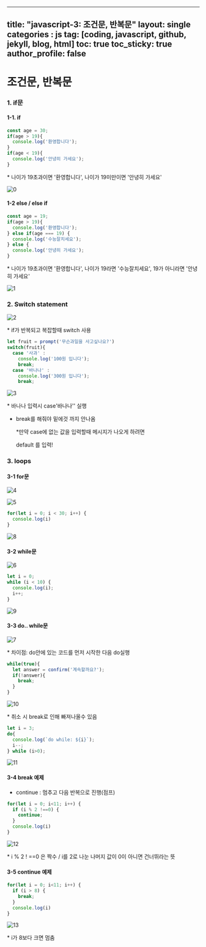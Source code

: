 

---
title:  "javascript-3: 조건문, 반복문"
layout: single
categories : js
tag: [coding, javascript, github, jekyll, blog, html]
toc: true
toc_sticky: true
author_profile: false
---



# 조건문, 반복문



### 1. if문

#### 1-1. if

```js
const age = 30;
if(age > 19){
  console.log('환영합니다');
}
if(age < 19){
  console.log('안녕히 가세요');
}
```

\* 나이가 19초과이면 '환영합니다', 나이가 19미만이면 '안녕히 가세요' 


![0](https://user-images.githubusercontent.com/111720411/196689614-1a97a993-e6d0-446a-926f-c8ed35941cfd.jpg)



#### 1-2 else / else if

```js
const age = 19;
if(age > 19){
  console.log('환영합니다');
} else if(age === 19) {
  console.log('수능잘치세요');
} else {
  console.log('안녕히 가세요');
}
```

\* 나이가 19초과이면 '환영합니다', 나이가 19라면 '수능잘치세요', 19가 아니라면 '안녕히 가세요'


![1](https://user-images.githubusercontent.com/111720411/196689634-cde83a2b-222b-45f3-9bb2-afb407e01c3b.jpg)



### 2. Switch statement

![2](https://user-images.githubusercontent.com/111720411/196689657-163639b0-3ae9-42c2-8ed7-5bfb2fe10205.jpg)


\* if가 반복되고 복잡할때 switch 사용

```js
let fruit = prompt('무슨과일을 사고싶나요?')
switch(fruit){
  case '사과' :
    console.log('100원 입니다');
    break;
  case '바나나' :
    console.log('300원 입니다');
    break;
```

![3](https://user-images.githubusercontent.com/111720411/196689683-491e1ebd-6d64-4c8c-b978-8dd9740007c5.jpg)




\* 바나나 입력시 case'바나나'' 실행 

* break를 해줘야 밑에것 까지 안나옴

  *만약 case에 없는 값을 입력할때 메시지가 나오게 하려면

  default 를 입력!



### 3. loops

#### 3-1 for문


![4](https://user-images.githubusercontent.com/111720411/196689721-25713955-646a-4fd1-9ce3-0db9c2d37c73.jpg)


![5](https://user-images.githubusercontent.com/111720411/196689730-59a32966-139d-4c80-8ffb-21ac87627d89.jpg)

```js
for(let i = 0; i < 30; i++) {
  console.log(i)
}
```


![8](https://user-images.githubusercontent.com/111720411/196689801-d09298a8-0640-4e02-98f4-f2bee13f9681.jpg)



#### 3-2 while문

![6](https://user-images.githubusercontent.com/111720411/196689826-7ce42ae8-cfc9-44d5-95b1-7a7f7fd895e9.jpg)


```js
let i = 0;
while (i < 10) {
  console.log(i);
  i++;
}
```

![9](https://user-images.githubusercontent.com/111720411/196689875-452df2be-0783-47e1-b5b8-54e1ec127194.jpg)


#### 3-3 do.. while문

![7](https://user-images.githubusercontent.com/111720411/196689901-caa594b0-60a1-40ee-95d7-f20cba4722b8.jpg)


\* 차이점: do안에 있는 코드를 먼저 시작한 다음 do실행

```js
while(true){
  let answer = confirm('계속할까요?');
  if(!answer){
    break;
  }
}
```

![10](https://user-images.githubusercontent.com/111720411/196689910-15f2063f-fd7d-43c3-8ee6-554412732d39.jpg)


\* 취소 시 break로 인해 빠져나올수 있음



```js
let i = 3;
do{
  console.log(`do while: ${i}`);
  i--;
} while (i>0);
```


![11](https://user-images.githubusercontent.com/111720411/196689927-59ae976c-7b4a-4231-8474-25294a1f66ea.jpg)



#### 3-4 break 예제

- continue : 멈추고 다음 반복으로 진행(점프)

```js
for(let i = 0; i<11; i++) {
  if (i % 2 !==0) {
    continue;
  }
  console.log(i)
}
```

![12](https://user-images.githubusercontent.com/111720411/196689939-50d34aa9-1e54-4246-8380-d12b23370efe.jpg)


\* i % 2 ! ==0 은 짝수 / i를 2로 나눈 나머지 값이 0이 아니면 건너뛰라는 뜻



#### 3-5 continue 예제

```js
for(let i = 0; i<11; i++) {
  if (i > 8) {
    break;
  }
  console.log(i)
}
```

![13](https://user-images.githubusercontent.com/111720411/196689965-7b6dd637-33e9-445c-840c-a8653721046c.jpg)


\* i가 8보다 크면 멈춤
